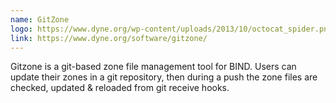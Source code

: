 ```yaml
---
name: GitZone
logo: https://www.dyne.org/wp-content/uploads/2013/10/octocat_spider.png
link: https://www.dyne.org/software/gitzone/
---
```

Gitzone is a git-based zone file management tool for BIND. Users can update their zones in a git repository, then during a push the zone files are checked, updated & reloaded from git receive hooks.
